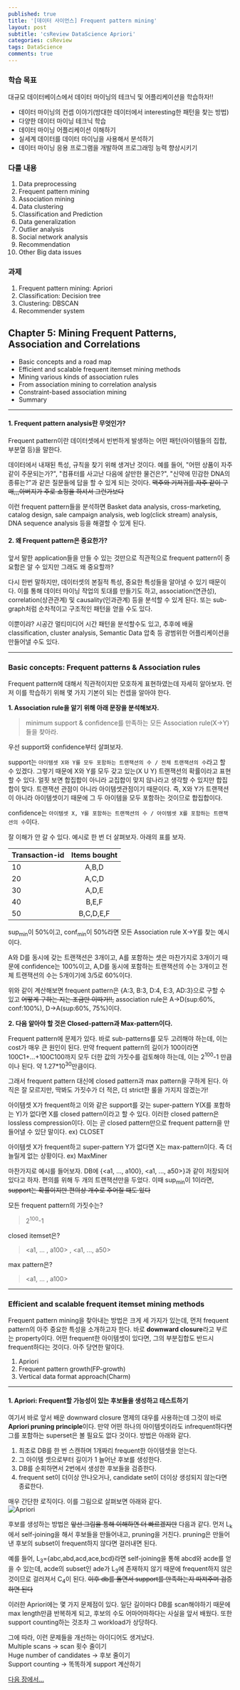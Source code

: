 ```yaml
---
published: true
title: '[데이터 사이언스] Frequent pattern mining'
layout: post
subtitle: 'csReview DataScience Apriori'
categories: csReview
tags: DataScience
comments: true
---
```


### 학습 목표

대규모 데이터베이스에서 데이터 마이닝의 테크닉 및 어플리케이션을 학습하자!!

- 데이터 마이닝의 컨셉 이야기(방대한 데이터에서 interesting한 패턴을 찾는 방법)
- 다양한 데이터 마이닝 테크닉 학습
- 데이터 마이닝 어플리케이션 이해하기
- 실세계 데이터를 데이터 마이닝을 사용해서 분석하기
- 데이터 마이닝 응용 프로그램을 개발하여 프로그래밍 능력 향상시키기

### 다룰 내용

1. Data preprocessing
2. Frequent pattern mining
3. Association mining
4. Data clustering
5. Classification and Prediction
6. Data generalization
7. Outlier analysis
8. Social network analysis
9. Recommendation
10. Other Big data issues

### 과제

1. Frequent pattern mining: Apriori
2. Classification: Decision tree
3. Clustering: DBSCAN
4. Recommender system

## Chapter 5: Mining Frequent Patterns, Association and Correlations
- Basic concepts and a road map
- Efficient and scalable frequent itemset mining methods
- Mining various kinds of association rules
- From association mining to correlation analysis
- Constraint-based association mining
- Summary

---
#### 1. Frequent pattern analysis란 무엇인가?  
Frequent pattern이란 데이터셋에서 빈번하게 발생하는 어떤 패턴(아이템들의 집합, 부분열 등)을 말한다.

데이터에서 내재된 특성, 규칙을 찾기 위해 생겨난 것이다. 예를 들어, "어떤 상품이 자주 같이 주문되는가?",
"컴퓨터를 사고난 다음에 살만한 물건은?", "신약에 민감한 DNA의 종류는?"과 같은 질문들에 답을 할 수 있게 되는 것이다.
~~맥주와 기저귀를 자주 같이 구매,,,아버지가 주로 쇼핑을 하셔서 그런가보다~~

이런 frequent pattern들을 분석하면 Basket data analysis, cross-marketing, catalog design,
sale campaign analysis, web log(click stream) analysis, DNA sequence analysis 등을 해결할 수 있게 된다.

#### 2. 왜 Frequent pattern은 중요한가?  
앞서 말한 application들을 만들 수 있는 것만으로 직관적으로 frequent pattern이 중요함은 알 수 있지만 그래도 왜 중요할까?

다시 한번 말하지만, 데이터셋의 본질적 특성, 중요한 특성들을 알아낼 수 있기 때문이다. 이를 통해 데이터 마이닝 작업의
토대를 만들기도 하고, association(연관성), correlation(상관관계) 및 causality(인과관계) 등을 분석할 수 있게 된다.
또는 sub-graph처럼 순차적이고 구조적인 패턴을 얻을 수도 있다.

이뿐이랴? 시공간 멀티미디어 시간 패턴을 분석할수도 있고, 추후에 배울 classification, cluster analysis, Semantic Data
압축 등 광범위한 어플리케이션을 만들어낼 수도 있다.

---
### Basic concepts: Frequent patterns & Association rules
Frequent pattern에 대해서 직관적이지만 모호하게 표현하였는데 자세히 알아보자. 먼저 이를 학습하기 위해 몇 가지 기본이 되는 컨셉을 알아야 한다.

**1. Association rule을 알기 위해 아래 문장을 분석해보자.**

> minimum support & confidence를 만족하는 모든 Association rule(X->Y)들을 찾아라.

우선 support와 confidence부터 살펴보자.

support는 `아이템셋 X와 Y를 모두 포함하는 트랜잭션의 수 / 전체 트랜잭션의 수`라고 할 수 있겠다. 그렇기 때문에 X와 Y를 모두 갖고 있는(X U Y) 트랜잭션의 확률이라고 표현할 수 있다. 얼핏 보면 합집합이 아니라 교집합이 맞지 않나라고 생각할 수 있지만 합집합이 맞다. 트랜잭션 관점이 아니라 아이템셋관점이기 때문이다. 즉, X와 Y가 트랜잭션이 아니라 아이템셋이기 때문에 그 두 아이템을 모두 포함하는 것이므로 합집합이다.

confidence는 `아이템셋 X, Y를 포함하는 트랜잭션의 수 / 아이템셋 X를 포함하는 트랜잭션의 수`이다.

잘 이해가 안 갈 수 있다. 예시로 한 번 더 살펴보자. 아래의 표를 보자.

| Transaction-id | Items bought |
| -------- | :------: |
| 10 | A,B,D |
| 20 | A,C,D |
| 30 | A,D,E |
| 40 | B,E,F |
| 50 | B,C,D,E,F |  

 sup<sub>min</sub>이 50%이고, conf<sub>min</sub>이 50%라면 모든 Association rule X->Y를 찾는 예시이다.

A와 D를 동시에 갖는 트랜잭션은 3개이고, A를 포함하는 셋은 마찬가지로 3개이기 때문에 confidence는 100%이고, A,D를 동시에 포함하는 트랜잭션의 수는 3개이고 전체 트랜잭션의 수는 5개이기에 3/5로 60%이다.

위와 같이 계산해보면 frequent pattern은 {A:3, B:3, D:4, E:3, AD:3}으로 구할 수 있고 ~~어떻게 구하는 지는 조금만 이따가!!,~~ association rule은 A->D(sup:60%, conf:100%), D->A(sup:60%, 75%)이다.

**2. 다음 알아야 할 것은 Closed-pattern과 Max-pattern이다.**  

Frequent pattern에 문제가 있다. 바로 sub-patterns를 모두 고려해야 하는데, 이는 cost가 매우 큰 원인이 된다. 만약 frequent pattern의 길이가 100이라면 100C1+...+100C100까지 모두 더한 값의 가짓수를 검토해야 하는데, 이는 2<sup>100</sup>-1 만큼이나 된다. 약 1.27*10<sup>30</sup>만큼이다.

그래서 frequent pattern 대신에 closed pattern과 max pattern을 구하게 된다.
아직은 잘 모르지만, 딱봐도 가짓수가 더 적은, 더 strict한 룰을 가지지 않겠는가!

아이템셋 X가 frequent하고 이와 같은 support를 갖는 super-pattern Y(X를 포함하는 Y)가 없다면 X를 closed pattern이라고 할 수 있다. 이러한 closed pattern은 lossless compression이다. 이는 곧 closed pattern만으로 frequent pattern을 만들어낼 수 있단 말이다.
ex) CLOSET

아이템셋 X가 frequent하고 super-pattern Y가 없다면 X는 max-pattern이다. 즉 더 늘릴게 없는 상황이다.
ex) MaxMiner

마찬가지로 예시를 들어보자. DB에 {<a1, ..., a100}, <a1, ..., a50>}과 같이 저장되어 있다고 하자. 편의를 위해 두 개의 트랜잭션만을 두었다. 이때 sup<sub>min</sub>이 1이라면, ~~support는 확률이지만 편의상 개수로 주어질 때도 있다~~

모든 frequent pattern의 가짓수는?
> 2<sup>100</sup>-1

closed itemset은?
> <a1, ... , a100> , <a1, ..., a50>

max pattern은?
> <a1, ... , a100>

---
### Efficient and scalable frequent itemset mining methods
Frequent pattern mining을 찾아내는 방법은 크게 세 가지가 있는데, 먼저 frequent pattern의 아주 중요한 특성을 소개하고자 한다. 바로 **downward closure**라고 부르는 property이다. 어떤 frequent한 아이템셋이 있다면, 그의 부분집합도 반드시 frequent하다는 것이다. 아주 당연한 말이다.

1. Apriori
2. Frequent pattern growth(FP-growth)
3. Vertical data format approach(Charm)

---
#### 1. Apriori: Frequent할 가능성이 있는 후보들을 생성하고 테스트하기
여기서 바로 앞서 배운 downward closure 명제의 대우를 사용하는데 그것이 바로 **Apriori pruning principle**이다. 만약 어떤 하나의 아이템셋이라도 infrequent하다면 그를 포함하는 superset은 볼 필요도 없다 것이다. 방법은 아래와 같다.

1. 최초로 DB를 한 번 스캔하며 1개짜리 frequent한 아이템셋을 얻는다.
2. 그 아이템 셋으로부터 길이가 1 늘어난 후보를 생성한다.
3. DB를 순회하면서 2번에서 생성한 후보들을 검증한다.
4. frequent set이 더이상 안나오거나, candidate set이 더이상 생성되지 않는다면 종료한다.

매우 간단한 로직이다. 이를 그림으로 살펴보면 아래와 같다.  
![Apriori](https://sundongkim-dev.github.io/assets/img/data-science/Apriori.png)  

후보를 생성하는 방법은 ~~앞선 그림을 통해 이해하면 더 빠르겠지만~~ 다음과 같다.
먼저 L<sub>k</sub>에서 self-joining을 해서 후보들을 만들어내고, pruning을 거친다. pruning은 만들어낸 후보의 subset이 frequent하지 않다면 걸러내면 된다.

예를 들어, L<sub>3</sub>={abc,abd,acd,ace,bcd}라면 self-joining을 통해 abcd와 acde를 얻을 수 있는데, acde의 subset인 ade가 L<sub>3</sub>에 존재하지 않기 때문에 frequent하지 않은 것이므로 걸러져서 C<sub>4</sub>이 된다. ~~이후 db를 돌면서 support를 만족하는지 따져주며 검증하면 된다~~

이러한 Apriori에는 몇 가지 문제점이 있다. 일단 길이마다 DB를 scan해야하기 때문에 max length만큼 반복하게 되고, 후보의 수도 어마어마하다는 사실을 앞서 배웠다. 또한 support counting하는 것조차 그 workload가 상당하다.

그에 따라, 이런 문제들을 개선하는 아이디어도 생겨났다.  
Multiple scans -> scan 횟수 줄이기  
Huge number of candidates -> 후보 줄이기  
Support counting -> 똑똑하게 support 계산하기

[다음 장에서...](https://sundongkim-dev.github.io/csreview/2022/04/09/CS-data-science-3%EA%B0%95)
